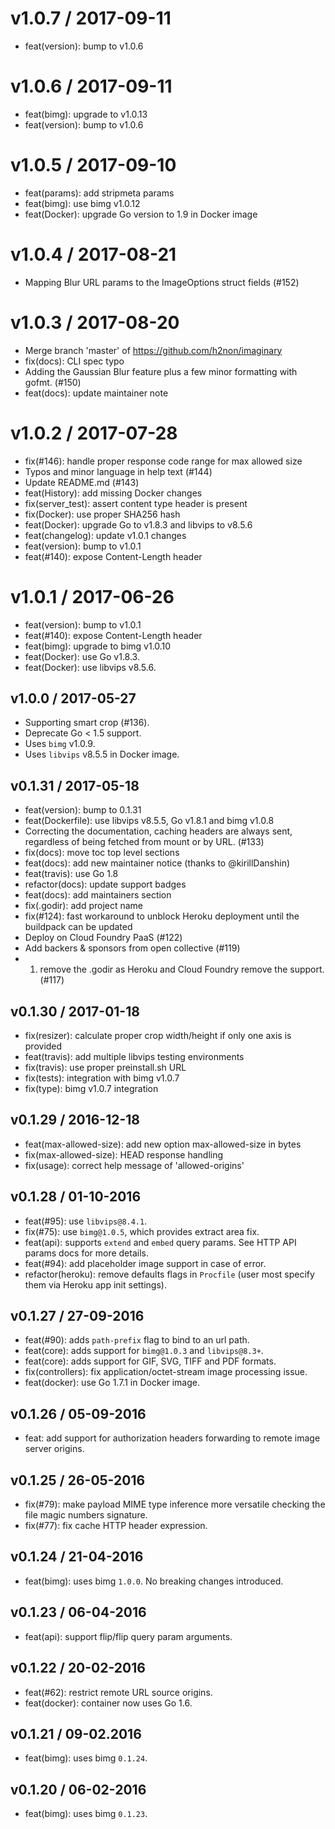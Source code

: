 
v1.0.7 / 2017-09-11
===================

  * feat(version): bump to v1.0.6

v1.0.6 / 2017-09-11
===================

  * feat(bimg): upgrade to v1.0.13
  * feat(version): bump to v1.0.6


v1.0.5 / 2017-09-10
===================

  * feat(params): add stripmeta params
  * feat(bimg): use bimg v1.0.12
  * feat(Docker): upgrade Go version to 1.9 in Docker image

v1.0.4 / 2017-08-21
===================

  * Mapping Blur URL params to the ImageOptions struct fields (#152)

v1.0.3 / 2017-08-20
===================

  * Merge branch 'master' of https://github.com/h2non/imaginary
  * fix(docs): CLI spec typo
  * Adding the Gaussian Blur feature plus a few minor formatting with gofmt. (#150)
  * feat(docs): update maintainer note

v1.0.2 / 2017-07-28
===================

  * fix(#146): handle proper response code range for max allowed size
  * Typos and minor language in help text (#144)
  * Update README.md (#143)
  * feat(History): add missing Docker changes
  * fix(server_test): assert content type header is present
  * fix(Docker): use proper SHA256 hash
  * feat(Docker): upgrade Go to v1.8.3 and libvips to v8.5.6
  * feat(changelog): update v1.0.1 changes
  * feat(version): bump to v1.0.1
  * feat(#140): expose Content-Length header

v1.0.1 / 2017-06-26
===================

  * feat(version): bump to v1.0.1
  * feat(#140): expose Content-Length header
  * feat(bimg): upgrade to bimg v1.0.10
  * feat(Docker): use Go v1.8.3.
  * feat(Docker): use libvips v8.5.6.

## v1.0.0 / 2017-05-27

  * Supporting smart crop (#136).
  * Deprecate Go < 1.5 support.
  * Uses `bimg` v1.0.9.
  * Uses `libvips` v8.5.5 in Docker image.

## v0.1.31 / 2017-05-18

  * feat(version): bump to 0.1.31
  * feat(Dockerfile): use libvips v8.5.5, Go v1.8.1 and bimg v1.0.8
  * Correcting the documentation, caching headers are always sent, regardless of being fetched from mount or by URL. (#133)
  * fix(docs): move toc top level sections
  * feat(docs): add new maintainer notice (thanks to @kirillDanshin)
  * feat(travis): use Go 1.8
  * refactor(docs): update support badges
  * feat(docs): add maintainers section
  * fix(.godir): add project name
  * fix(#124): fast workaround to unblock Heroku deployment until the buildpack can be updated
  * Deploy on Cloud Foundry PaaS (#122)
  * Add backers & sponsors from open collective (#119)
  * 1. remove the .godir as Heroku and Cloud Foundry remove the support. (#117)

## v0.1.30 / 2017-01-18

- fix(resizer): calculate proper crop width/height if only one axis is provided
- feat(travis): add multiple libvips testing environments
- fix(travis): use proper preinstall.sh URL
- fix(tests): integration with bimg v1.0.7
- fix(type): bimg v1.0.7 integration

## v0.1.29 / 2016-12-18

- feat(max-allowed-size): add new option max-allowed-size in bytes
- fix(max-allowed-size): HEAD response handling
- fix(usage): correct help message of 'allowed-origins'

## v0.1.28 / 01-10-2016

- feat(#95): use `libvips@8.4.1`.
- fix(#75): use `bimg@1.0.5`, which provides extract area fix.
- feat(api): supports `extend` and `embed` query params. See HTTP API params docs for more details.
- feat(#94): add placeholder image support in case of error.
- refactor(heroku): remove defaults flags in `Procfile` (user most specify them via Heroku app init settings).

## v0.1.27 / 27-09-2016

- feat(#90): adds `path-prefix` flag to bind to an url path.
- feat(core): adds support for `bimg@1.0.3` and `libvips@8.3+`.
- feat(core): adds support for GIF, SVG, TIFF and PDF formats.
- fix(controllers): fix application/octet-stream image processing issue.
- feat(docker): use Go 1.7.1 in Docker image.

## v0.1.26 / 05-09-2016

- feat: add support for authorization headers forwarding to remote image server origins.

## v0.1.25 / 26-05-2016

- fix(#79): make payload MIME type inference more versatile checking the file magic numbers signature.
- fix(#77): fix cache HTTP header expression.

## v0.1.24 / 21-04-2016

- feat(bimg): uses bimg `1.0.0`. No breaking changes introduced.

## v0.1.23 / 06-04-2016

- feat(api): support flip/flip query param arguments.

## v0.1.22 / 20-02-2016

- feat(#62): restrict remote URL source origins.
- feat(docker): container now uses Go 1.6.

## v0.1.21 / 09-02.2016

- feat(bimg): uses bimg `0.1.24`.

## v0.1.20 / 06-02-2016

- feat(bimg): uses bimg `0.1.23`.
